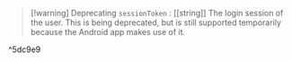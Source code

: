 > [!warning] Deprecating
> `sessionToken` : [[string]]
> The login session of the user. This is being deprecated, but is still supported temporarily because the Android app makes use of it.

^5dc9e9

